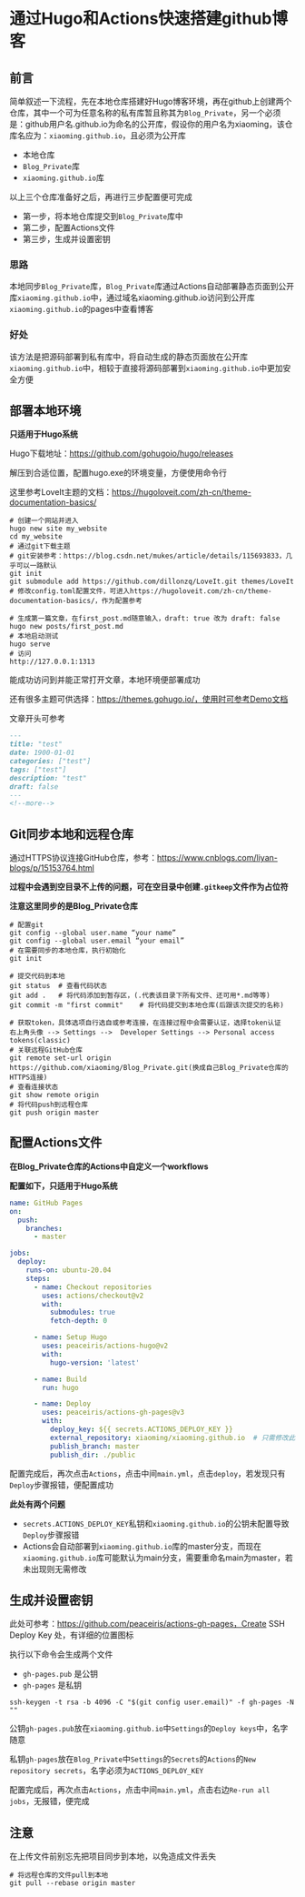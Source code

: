 # 通过Hugo和Actions快速搭建github博客


<!--more-->

## 前言

简单叙述一下流程，先在本地仓库搭建好Hugo博客环境，再在github上创建两个仓库，其中一个可为任意名称的私有库暂且称其为`Blog_Private`，另一个必须是：github用户名.github.io为命名的公开库，假设你的用户名为xiaoming，该仓库名应为：`xiaoming.github.io`，且必须为公开库

* 本地仓库
* `Blog_Private`库
* `xiaoming.github.io`库

以上三个仓库准备好之后，再进行三步配置便可完成

* 第一步，将本地仓库提交到`Blog_Private`库中
* 第二步，配置Actions文件
* 第三步，生成并设置密钥

### 思路

本地同步`Blog_Private`库，`Blog_Private`库通过Actions自动部署静态页面到公开库`xiaoming.github.io`中，通过域名xiaoming.github.io访问到公开库`xiaoming.github.io`的pages中查看博客

### 好处

该方法是把源码部署到私有库中，将自动生成的静态页面放在公开库`xiaoming.github.io`中，相较于直接将源码部署到`xiaoming.github.io`中更加安全方便

## 部署本地环境

**只适用于Hugo系统**

Hugo下载地址：https://github.com/gohugoio/hugo/releases

解压到合适位置，配置hugo.exe的环境变量，方便使用命令行

这里参考LoveIt主题的文档：https://hugoloveit.com/zh-cn/theme-documentation-basics/

```shell
# 创建一个网站并进入
hugo new site my_website
cd my_website
# 通过git下载主题
# git安装参考：https://blog.csdn.net/mukes/article/details/115693833，几乎可以一路默认
git init
git submodule add https://github.com/dillonzq/LoveIt.git themes/LoveIt
# 修改config.toml配置文件，可进入https://hugoloveit.com/zh-cn/theme-documentation-basics/，作为配置参考

# 生成第一篇文章，在first_post.md随意输入，draft: true 改为 draft: false
hugo new posts/first_post.md
# 本地启动测试
hugo serve
# 访问
http://127.0.0.1:1313
```

能成功访问到并能正常打开文章，本地环境便部署成功

还有很多主题可供选择：https://themes.gohugo.io/，使用时可参考Demo文档

文章开头可参考

```markdown
---
title: "test"
date: 1900-01-01
categories: ["test"]
tags: ["test"]
description: "test"
draft: false
---
<!--more-->
```

## Git同步本地和远程仓库

通过HTTPS协议连接GitHub仓库，参考：https://www.cnblogs.com/liyan-blogs/p/15153764.html

**过程中会遇到空目录不上传的问题，可在空目录中创建`.gitkeep`文件作为占位符**

**注意这里同步的是Blog_Private仓库**

```shell
# 配置git
git config --global user.name “your name”
git config --global user.email “your email”
# 在需要同步的本地仓库，执行初始化
git init

# 提交代码到本地
git status	# 查看代码状态
git add .	# 将代码添加到暂存区，(.代表该目录下所有文件、还可用*.md等等)
git commit -m "first commit"	# 将代码提交到本地仓库(后跟该次提交的名称)

# 获取token，具体选项自行选自或参考连接，在连接过程中会需要认证，选择token认证
右上角头像 --> Settings -->  Developer Settings --> Personal access tokens(classic)
# 关联远程GitHub仓库
git remote set-url origin https://github.com/xiaoming/Blog_Private.git(换成自己Blog_Private仓库的HTTPS连接)
# 查看连接状态
git show remote origin
# 将代码push到远程仓库
git push origin master
```

## 配置Actions文件

**在Blog_Private仓库的Actions中自定义一个workflows**

**配置如下，只适用于Hugo系统**

```yaml
name: GitHub Pages
on:
  push:
    branches:
      - master

jobs:
  deploy:
    runs-on: ubuntu-20.04
    steps:
      - name: Checkout repositories
        uses: actions/checkout@v2
        with:
          submodules: true
          fetch-depth: 0

      - name: Setup Hugo
        uses: peaceiris/actions-hugo@v2
        with:
          hugo-version: 'latest'

      - name: Build
        run: hugo

      - name: Deploy
        uses: peaceiris/actions-gh-pages@v3
        with:
          deploy_key: ${{ secrets.ACTIONS_DEPLOY_KEY }}
          external_repository: xiaoming/xiaoming.github.io	# 只需修改此处，改为自己的用户名
          publish_branch: master
          publish_dir: ./public
```

配置完成后，再次点击`Actions`，点击中间`main.yml`，点击`deploy`，若发现只有`Deploy`步骤报错，便配置成功

**此处有两个问题**

* `secrets.ACTIONS_DEPLOY_KEY`私钥和`xiaoming.github.io`的公钥未配置导致`Deploy`步骤报错
* Actions会自动部署到`xiaoming.github.io`库的master分支，而现在`xiaoming.github.io`库可能默认为main分支，需要重命名main为master，若未出现则无需修改

## 生成并设置密钥

此处可参考：https://github.com/peaceiris/actions-gh-pages，Create SSH Deploy Key 处，有详细的位置图标

执行以下命令会生成两个文件

- `gh-pages.pub` 是公钥
- `gh-pages` 是私钥

```shell
ssh-keygen -t rsa -b 4096 -C "$(git config user.email)" -f gh-pages -N ""
```

公钥`gh-pages.pub`放在`xiaoming.github.io`中`Settings`的`Deploy keys`中，名字随意

私钥`gh-pages`放在`Blog_Private`中`Settings`的`Secrets`的`Actions`的`New repository secrets`，名字必须为`ACTIONS_DEPLOY_KEY`

配置完成后，再次点击`Actions`，点击中间`main.yml`，点击右边`Re-run all jobs`，无报错，便完成

## 注意

在上传文件前别忘先把项目同步到本地，以免造成文件丢失

```shell
# 将远程仓库的文件pull到本地
git pull --rebase origin master
```

